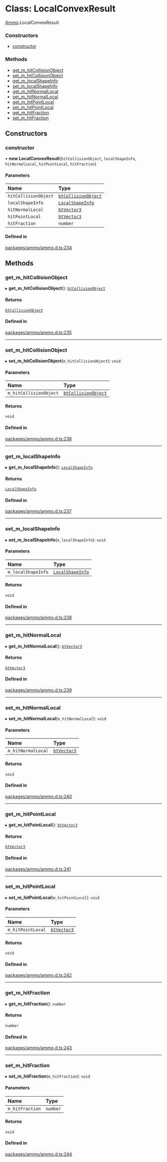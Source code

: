 # Class: LocalConvexResult

[Ammo](../modules/Ammo.md).LocalConvexResult


### Constructors

- [constructor](Ammo.LocalConvexResult.md#constructor)

### Methods

- [get\_m\_hitCollisionObject](Ammo.LocalConvexResult.md#get_m_hitcollisionobject)
- [set\_m\_hitCollisionObject](Ammo.LocalConvexResult.md#set_m_hitcollisionobject)
- [get\_m\_localShapeInfo](Ammo.LocalConvexResult.md#get_m_localshapeinfo)
- [set\_m\_localShapeInfo](Ammo.LocalConvexResult.md#set_m_localshapeinfo)
- [get\_m\_hitNormalLocal](Ammo.LocalConvexResult.md#get_m_hitnormallocal)
- [set\_m\_hitNormalLocal](Ammo.LocalConvexResult.md#set_m_hitnormallocal)
- [get\_m\_hitPointLocal](Ammo.LocalConvexResult.md#get_m_hitpointlocal)
- [set\_m\_hitPointLocal](Ammo.LocalConvexResult.md#set_m_hitpointlocal)
- [get\_m\_hitFraction](Ammo.LocalConvexResult.md#get_m_hitfraction)
- [set\_m\_hitFraction](Ammo.LocalConvexResult.md#set_m_hitfraction)

## Constructors

### constructor

• **new LocalConvexResult**(`hitCollisionObject`, `localShapeInfo`, `hitNormalLocal`, `hitPointLocal`, `hitFraction`)

#### Parameters

| Name | Type |
| :------ | :------ |
| `hitCollisionObject` | [`btCollisionObject`](Ammo.btCollisionObject.md) |
| `localShapeInfo` | [`LocalShapeInfo`](Ammo.LocalShapeInfo.md) |
| `hitNormalLocal` | [`btVector3`](Ammo.btVector3.md) |
| `hitPointLocal` | [`btVector3`](Ammo.btVector3.md) |
| `hitFraction` | `number` |

#### Defined in

[packages/ammo/ammo.d.ts:234](https://github.com/Orillusion/orillusion/blob/main/packages/ammo/ammo.d.ts#L234)

## Methods

### get\_m\_hitCollisionObject

▸ **get_m_hitCollisionObject**(): [`btCollisionObject`](Ammo.btCollisionObject.md)

#### Returns

[`btCollisionObject`](Ammo.btCollisionObject.md)

#### Defined in

[packages/ammo/ammo.d.ts:235](https://github.com/Orillusion/orillusion/blob/main/packages/ammo/ammo.d.ts#L235)

___

### set\_m\_hitCollisionObject

▸ **set_m_hitCollisionObject**(`m_hitCollisionObject`): `void`

#### Parameters

| Name | Type |
| :------ | :------ |
| `m_hitCollisionObject` | [`btCollisionObject`](Ammo.btCollisionObject.md) |

#### Returns

`void`

#### Defined in

[packages/ammo/ammo.d.ts:236](https://github.com/Orillusion/orillusion/blob/main/packages/ammo/ammo.d.ts#L236)

___

### get\_m\_localShapeInfo

▸ **get_m_localShapeInfo**(): [`LocalShapeInfo`](Ammo.LocalShapeInfo.md)

#### Returns

[`LocalShapeInfo`](Ammo.LocalShapeInfo.md)

#### Defined in

[packages/ammo/ammo.d.ts:237](https://github.com/Orillusion/orillusion/blob/main/packages/ammo/ammo.d.ts#L237)

___

### set\_m\_localShapeInfo

▸ **set_m_localShapeInfo**(`m_localShapeInfo`): `void`

#### Parameters

| Name | Type |
| :------ | :------ |
| `m_localShapeInfo` | [`LocalShapeInfo`](Ammo.LocalShapeInfo.md) |

#### Returns

`void`

#### Defined in

[packages/ammo/ammo.d.ts:238](https://github.com/Orillusion/orillusion/blob/main/packages/ammo/ammo.d.ts#L238)

___

### get\_m\_hitNormalLocal

▸ **get_m_hitNormalLocal**(): [`btVector3`](Ammo.btVector3.md)

#### Returns

[`btVector3`](Ammo.btVector3.md)

#### Defined in

[packages/ammo/ammo.d.ts:239](https://github.com/Orillusion/orillusion/blob/main/packages/ammo/ammo.d.ts#L239)

___

### set\_m\_hitNormalLocal

▸ **set_m_hitNormalLocal**(`m_hitNormalLocal`): `void`

#### Parameters

| Name | Type |
| :------ | :------ |
| `m_hitNormalLocal` | [`btVector3`](Ammo.btVector3.md) |

#### Returns

`void`

#### Defined in

[packages/ammo/ammo.d.ts:240](https://github.com/Orillusion/orillusion/blob/main/packages/ammo/ammo.d.ts#L240)

___

### get\_m\_hitPointLocal

▸ **get_m_hitPointLocal**(): [`btVector3`](Ammo.btVector3.md)

#### Returns

[`btVector3`](Ammo.btVector3.md)

#### Defined in

[packages/ammo/ammo.d.ts:241](https://github.com/Orillusion/orillusion/blob/main/packages/ammo/ammo.d.ts#L241)

___

### set\_m\_hitPointLocal

▸ **set_m_hitPointLocal**(`m_hitPointLocal`): `void`

#### Parameters

| Name | Type |
| :------ | :------ |
| `m_hitPointLocal` | [`btVector3`](Ammo.btVector3.md) |

#### Returns

`void`

#### Defined in

[packages/ammo/ammo.d.ts:242](https://github.com/Orillusion/orillusion/blob/main/packages/ammo/ammo.d.ts#L242)

___

### get\_m\_hitFraction

▸ **get_m_hitFraction**(): `number`

#### Returns

`number`

#### Defined in

[packages/ammo/ammo.d.ts:243](https://github.com/Orillusion/orillusion/blob/main/packages/ammo/ammo.d.ts#L243)

___

### set\_m\_hitFraction

▸ **set_m_hitFraction**(`m_hitFraction`): `void`

#### Parameters

| Name | Type |
| :------ | :------ |
| `m_hitFraction` | `number` |

#### Returns

`void`

#### Defined in

[packages/ammo/ammo.d.ts:244](https://github.com/Orillusion/orillusion/blob/main/packages/ammo/ammo.d.ts#L244)
